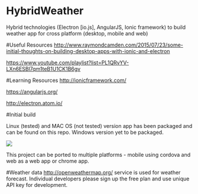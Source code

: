 # HybridWeather
Hybrid technologies (Electron [io.js], AngularJS, Ionic framework) to build weather app for cross platform (desktop, mobile and web)

#Useful Resources
http://www.raymondcamden.com/2015/07/23/some-initial-thoughts-on-building-desktop-apps-with-ionic-and-electron

https://www.youtube.com/playlist?list=PL1QRvYV-LXn6ESBl7qm1teB1U1CK1B6gv

#Learning Resources
http://ionicframework.com/

https://angularjs.org/

http://electron.atom.io/

#Initial build

Linux (tested) and MAC OS (not tested) version app has been packaged and can be found on this repo. Windows version yet to be packaged.

![](https://github.com/NaveenKarippai/hybrid-weather/blob/master/weather1.png)

This project can be ported to multiple platforms - mobile using cordova and web as a web app or chrome app.

#Weather data
http://openweathermap.org/ service is used for weather forecast. Individual developers please sign up the free plan and use unique API key for development.


